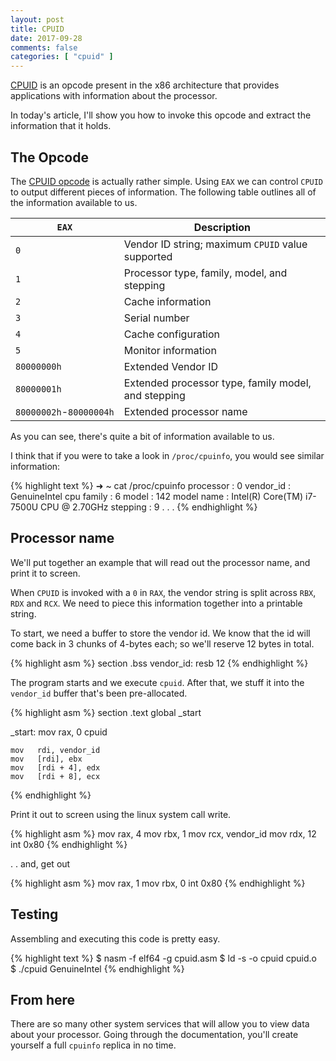 ```yaml
---
layout: post
title: CPUID
date: 2017-09-28
comments: false
categories: [ "cpuid" ]
---
```


[CPUID](https://en.wikipedia.org/wiki/CPUID) is an opcode present in the x86 architecture that provides applications with information about the processor.

In today's article, I'll show you how to invoke this opcode and extract the information that it holds.

## The Opcode

The [CPUID opcode](http://x86.renejeschke.de/html/file_module_x86_id_45.html) is actually rather simple. Using `EAX` we can control `CPUID` to output different pieces of information. The following table outlines all of the information available to us.

| `EAX` | Description |
|-------|-------------------------------------|
| `0`   | Vendor ID string; maximum `CPUID` value supported |
| `1`   | Processor type, family, model, and stepping |
| `2`   | Cache information |
| `3`   | Serial number |
| `4`   | Cache configuration |
| `5`   | Monitor information |
| `80000000h` | Extended Vendor ID |
| `80000001h` | Extended processor type, family model, and stepping |
| `80000002h`-`80000004h` | Extended processor name |

As you can see, there's quite a bit of information available to us.

I think that if you were to take a look in `/proc/cpuinfo`, you would see similar information:

{% highlight text %}
➜  ~ cat /proc/cpuinfo 
processor : 0
vendor_id : GenuineIntel
cpu family  : 6
model   : 142
model name  : Intel(R) Core(TM) i7-7500U CPU @ 2.70GHz
stepping  : 9
. . . 
{% endhighlight %}

## Processor name

We'll put together an example that will read out the processor name, and print it to screen.

When `CPUID` is invoked with a `0` in `RAX`, the vendor string is split across `RBX`, `RDX` and `RCX`. We need to piece this information together into a printable string.

To start, we need a buffer to store the vendor id. We know that the id will come back in 3 chunks of 4-bytes each; so we'll reserve 12 bytes in total.

{% highlight asm %}
section .bss
    vendor_id:   resb 12 
{% endhighlight %}

The program starts and we execute `cpuid`. After that, we stuff it into the `vendor_id` buffer that's been pre-allocated.

{% highlight asm %}
section .text
    global _start

_start:
    mov   rax, 0
    cpuid

    mov   rdi, vendor_id
    mov   [rdi], ebx
    mov   [rdi + 4], edx
    mov   [rdi + 8], ecx
{% endhighlight %}

Print it out to screen using the linux system call write.

{% highlight asm %}
    mov   rax, 4
    mov   rbx, 1
    mov   rcx, vendor_id
    mov   rdx, 12
    int   0x80
{% endhighlight %}

. . and, get out

{% highlight asm %}
    mov   rax, 1
    mov   rbx, 0
    int   0x80
{% endhighlight %}

## Testing

Assembling and executing this code is pretty easy.

{% highlight text %}
$ nasm -f elf64 -g cpuid.asm
$ ld -s -o cpuid cpuid.o    
$ ./cpuid 
GenuineIntel
{% endhighlight %}

## From here

There are so many other system services that will allow you to view data about your processor. Going through the documentation, you'll create yourself a full `cpuinfo` replica in no time.

